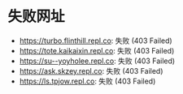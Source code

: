 # 失败网址
- https://turbo.flinthill.repl.co: 失败 (403
Failed)
- https://tote.kaikaixin.repl.co: 失败 (403
Failed)
- https://su--yoyholee.repl.co: 失败 (403
Failed)
- https://ask.skzey.repl.co: 失败 (403
Failed)
- https://ls.tpjow.repl.co: 失败 (403
Failed)
